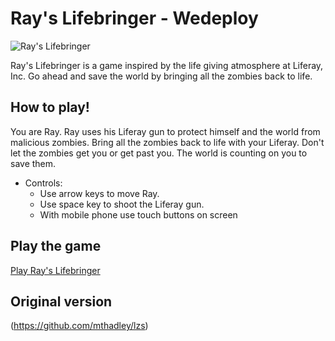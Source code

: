 # Ray's Lifebringer - Wedeploy 

![Ray's Lifebringer](https://raw.githubusercontent.com/sammso/lifebringer/master/web/assets/sprites/logo-720.png)

Ray's Lifebringer is a game inspired by the life giving atmosphere at Liferay, Inc. Go ahead and save the world by bringing all the zombies back to life.

## How to play!

You are Ray. Ray uses his Liferay gun to protect himself and the world from malicious zombies. Bring all the zombies back to life with your Liferay. Don't let the zombies get you or get past you. The world is counting on you to save them.

* Controls:
	* Use arrow keys to move Ray.
	* Use space key to shoot the Liferay gun.
	* With mobile phone use touch buttons on screen

## Play the game

[Play Ray's Lifebringer](http://lifebringer.wedeploy.io)

## Original version

(https://github.com/mthadley/lzs)